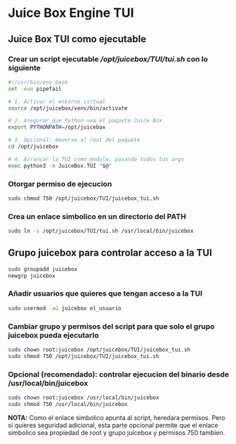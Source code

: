 # Juice Box Engine TUI

## Juice Box TUI como ejecutable

### Crear un script ejecutable */opt/juicebox/TUI/tui.sh* con lo siguiente

```bash
#!/usr/bin/env bash
set -euo pipefail

# 1. Activar el entorno virtual
source /opt/juicebox/venv/bin/activate

# 2. Asegurar que Python vea el paquete Juice Box
export PYTHONPATH=/opt/juicebox

# 3. Opcional: moverse al root del paquete
cd /opt/juicebox

# 4. Arrancar la TUI como modulo, pasando todos los args
exec python3 -m JuiceBox.TUI "$@"

```

### Otorgar permiso de ejecucion

```bash
sudo chmod 750 /opt/juicebox/TUI/juicebox_tui.sh
```

### Crea un enlace simbolico en un directorio del PATH

```bash
sudo ln -s /opt/juicebox/TUI/tui.sh /usr/local/bin/juicebox
```

## Grupo juicebox para controlar acceso a la TUI

```bash
sudo groupadd juicebox
newgrp juicebox
```

### Añadir usuarios que quieres que tengan acceso a la TUI

```bash
sudo usermod -aG juicebox el_usuario
```

### Cambiar grupo y permisos del script para que solo el grupo juicebox pueda ejecutarlo

```bash
sudo chown root:juicebox /opt/juicebox/TUI/juicebox_tui.sh
sudo chmod 750 /opt/juicebox/TUI/juicebox_tui.sh
```

### Opcional (recomendado): controlar ejecucion del binario desde /usr/local/bin/juicebox

```bash
sudo chown root:juicebox /usr/local/bin/juicebox
sudo chmod 750 /usr/local/bin/juicebox
```

**NOTA:** Como el enlace simbolico apunta al script, heredara permisos. Pero si quieres seguridad adicional, esta parte opcional permite que el enlace simbolico sea propiedad de root y grupo juicebox y permisos 750 tambien.